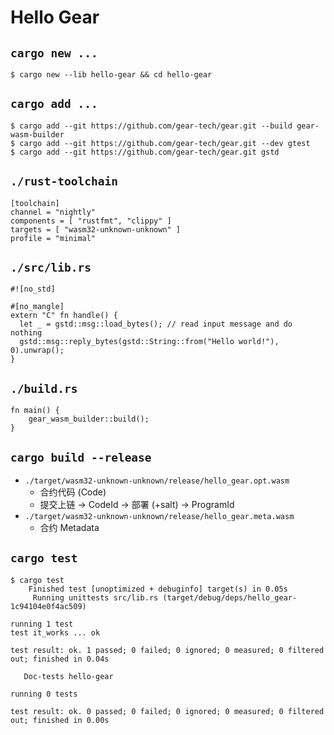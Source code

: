 # Hello Gear

## `cargo new ...`

```
$ cargo new --lib hello-gear && cd hello-gear
```

## `cargo add ...`

```
$ cargo add --git https://github.com/gear-tech/gear.git --build gear-wasm-builder
$ cargo add --git https://github.com/gear-tech/gear.git --dev gtest
$ cargo add --git https://github.com/gear-tech/gear.git gstd
```

## `./rust-toolchain`

```
[toolchain]
channel = "nightly"
components = [ "rustfmt", "clippy" ]
targets = [ "wasm32-unknown-unknown" ]
profile = "minimal"
```

## `./src/lib.rs`

```
#![no_std]

#[no_mangle]
extern "C" fn handle() {
  let _ = gstd::msg::load_bytes(); // read input message and do nothing 
  gstd::msg::reply_bytes(gstd::String::from("Hello world!"), 0).unwrap();
}
```

## `./build.rs`

```
fn main() {
    gear_wasm_builder::build();
}
```

## `cargo build --release`

- `./target/wasm32-unknown-unknown/release/hello_gear.opt.wasm`
  - 合约代码 (Code)
  - 提交上链 -> CodeId -> 部署 (+salt) -> ProgramId
- `./target/wasm32-unknown-unknown/release/hello_gear.meta.wasm`
  - 合约 Metadata

## `cargo test`

```
$ cargo test
    Finished test [unoptimized + debuginfo] target(s) in 0.05s
     Running unittests src/lib.rs (target/debug/deps/hello_gear-1c94104e0f4ac509)

running 1 test
test it_works ... ok

test result: ok. 1 passed; 0 failed; 0 ignored; 0 measured; 0 filtered out; finished in 0.04s

   Doc-tests hello-gear

running 0 tests

test result: ok. 0 passed; 0 failed; 0 ignored; 0 measured; 0 filtered out; finished in 0.00s
```
